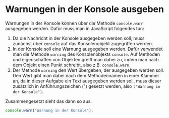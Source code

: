 # Warnungen in der Konsole ausgeben
Warnungen in der Konsole können über die Methode `console.warn` ausgegeben werden. Dafür muss man in JavaScript folgendes tun:

1. Da die Nachricht in der Konsole ausgegeben werden soll, muss zunächst über `console` auf das Konsolenobjekt zugegriffen werden.
2. In der Konsole soll eine Warnung ausgegeben werden. Dafür verwendet man die Methode `warning` des Konsolenobjekts `console`. Auf Methoden und eigenschaften von Objekten greift man dabei zu, indem man nach dem Objekt einen Punkt schreibt, also z.B. `console.warn`.
3. Der Methode `warning` den Wert übergeben, der ausgegeben werden soll. Den Wert gibt man dabei nach dem Methodennamen in einer Klammer an, da in dieser Aufgabe ein Text ausgegeben werden soll, muss dieser zusätzlich in Anführungszeichen (") gesetzt werden, also `("Warnung in der Konsole")`.

Zusammengesetzt sieht das dann so aus:

```js
console.warn("Warnung in der Konsole");
```